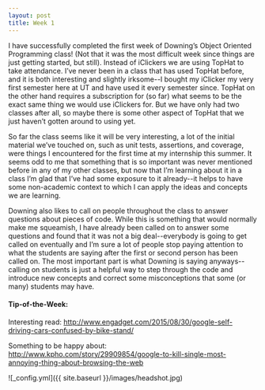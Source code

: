 ```yaml
---
layout: post
title: Week 1
---
```


I have successfully completed the first week of Downing’s Object Oriented Programming class! (Not that it was the most difficult week since things are just getting started, but still). Instead of iClickers we are using TopHat to take attendance. I’ve never been in a class that has used TopHat before, and it is both interesting and slightly irksome--I bought my iClicker my very first semester here at UT and have used it every semester since. TopHat on the other hand requires a subscription for (so far) what seems to be the exact same thing we would use iClickers for. But we have only had two classes after all, so maybe there is some other aspect of TopHat that we just haven’t gotten around to using yet. 

So far the class seems like it will be very interesting, a lot of the initial material we’ve touched on, such as unit tests, assertions, and coverage, were things I encountered for the first time at my internship this summer. It seems odd to me that something that is so important was never mentioned before in any of my other classes, but now that I’m learning about it in a class I’m glad that I’ve had some exposure to it already--it helps to have some non-academic context to which I can apply the ideas and concepts we are learning. 

Downing also likes to call on people throughout the class to answer questions about pieces of code. While this is something that would normally make me squeamish, I have already been called on to answer some questions and found that it was not a big deal--everybody is going to get called on eventually and I’m sure a lot of people stop paying attention to what the students are saying after the first or second person has been called on. The most important part is what Downing is saying anyways--calling on students is just a helpful way to step through the code and introduce new concepts and correct some misconceptions that some (or many) students may have.

#### Tip-of-the-Week:

Interesting read: http://www.engadget.com/2015/08/30/google-self-driving-cars-confused-by-bike-stand/

Something to be happy about: http://www.kpho.com/story/29909854/google-to-kill-single-most-annoying-thing-about-browsing-the-web

![_config.yml]({{ site.baseurl }}/images/headshot.jpg)

